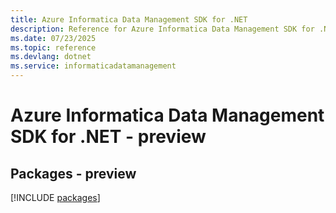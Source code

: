```yaml
---
title: Azure Informatica Data Management SDK for .NET
description: Reference for Azure Informatica Data Management SDK for .NET
ms.date: 07/23/2025
ms.topic: reference
ms.devlang: dotnet
ms.service: informaticadatamanagement
---
```

# Azure Informatica Data Management SDK for .NET - preview
## Packages - preview
[!INCLUDE [packages](informatica-data-management-index.md)]
